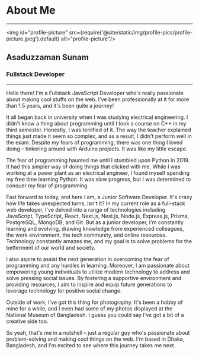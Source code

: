 # About Me

---

<img id="profile-picture" src={require('@site/static/img/profile-pics/profile-picture.jpeg').default} alt="profile-picture"/>

<div id='profile-name'>
  <h2>Asaduzzaman Sunam</h2>
  <h3>Fullstack Developer</h3>
</div>

---

<div id='profile-text'>

<p>
Hello there! I'm a Fullstack JavaScript Developer who's really passionate about making cool stuffs on the web. I've been professionally at it for more than 1.5 years, and it's been quite a journey!
</p>

<p>
It all began back in university when I was studying electrical engineering. I didn't know a thing about programming until I took a course on C++ in my third semester. Honestly, I was terrified of it. The way the teacher explained things just made it seem so complex, and as a result, I didn't perform well in the exam. Despite my fears of programming, there was one thing I loved doing – tinkering around with Arduino projects. It was like my little escape.
</p>

<p>
The fear of programming haunted me until I stumbled upon Python in 2019. It had this simpler way of doing things that clicked with me. While I was working at a power plant as an electrical engineer, I found myself spending my free time learning Python. It was slow progress, but I was determined to conquer my fear of programming.
</p>

<p>
Fast forward to today, and here I am, a Junior Software Developer. It's crazy how life takes unexpected turns, isn't it? In my current role as a full-stack web developer, I've delved into a range of technologies including JavaScript, TypeScript, React, Next.js, Nest.js, Node.js, Express.js, Prisma, PostgreSQL, MongoDB, and Git. But as a junior developer, I'm constantly learning and evolving, drawing knowledge from experienced colleagues, the work environment, the tech community, and online resources. Technology constantly amazes me, and my goal is to solve problems for the betterment of our world and society.
</p>

<p>
I also aspire to assist the next generation in overcoming the fear of programming and any hurdles in learning. Moreover, I am passionate about empowering young individuals to utilize modern technology to address and solve pressing social issues. By fostering a supportive environment and providing resources, I aim to inspire and equip future generations to leverage technology for positive social change.
</p>

<p>
Outside of work, I've got this thing for photography. It's been a hobby of mine for a while, and I even had some of my photos displayed at the National Museum of Bangladesh. I guess you could say I've got a bit of a creative side too.
</p>

<p style={{marginBottom:0}}>
So yeah, that's me in a nutshell – just a regular guy who's passionate about problem-solving and making cool things on the web. I'm based in Dhaka, Bangladesh, and I'm excited to see where this journey takes me next.
</p>

</div>